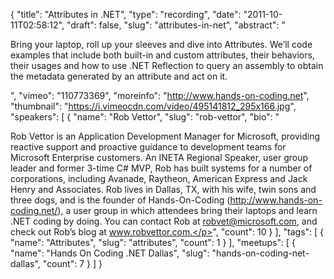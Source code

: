 {
  "title": "Attributes in .NET",
  "type": "recording",
  "date": "2011-10-11T02:58:12",
  "draft": false,
  "slug": "attributes-in-net",
  "abstract": "<p>Bring your laptop, roll up your sleeves and dive into Attributes. We&rsquo;ll code examples that include both built-in and custom attributes, their behaviors, their usages and how to use .NET Reflection to query an assembly to obtain the metadata generated by an attribute and act on it.</p>",
  "vimeo": "110773369",
  "moreinfo": "http://www.hands-on-coding.net",
  "thumbnail": "https://i.vimeocdn.com/video/495141812_295x166.jpg",
  "speakers": [
    {
      "name": "Rob Vettor",
      "slug": "rob-vettor",
      "bio": "<p>Rob Vettor is an Application Development Manager for Microsoft, providing reactive support and proactive guidance to development teams for Microsoft Enterprise customers. An INETA Regional Speaker, user group leader and former 3-time C# MVP, Rob has built systems for a number of corporations, including Avanade, Raytheon, American Express and Jack Henry and Associates. Rob lives in Dallas, TX, with his wife, twin sons and three dogs, and is the founder of Hands-On-Coding (http://www.hands-on-coding.net/), a user group in which attendees bring their laptops and learn .NET coding by doing. You can contact Rob at robvet@microsoft.com, and check out Rob’s blog at www.robvettor.com.</p>",
      "count": 10
    }
  ],
  "tags": [
    {
      "name": "Attributes",
      "slug": "attributes",
      "count": 1
    }
  ],
  "meetups": [
    {
      "name": "Hands On Coding .NET Dallas",
      "slug": "hands-on-coding-net-dallas",
      "count": 7
    }
  ]
}